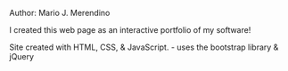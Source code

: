 Author: Mario J. Merendino

I created this web page as an interactive portfolio of my software!

Site created with HTML, CSS, & JavaScript. 
	- uses the bootstrap library & jQuery

